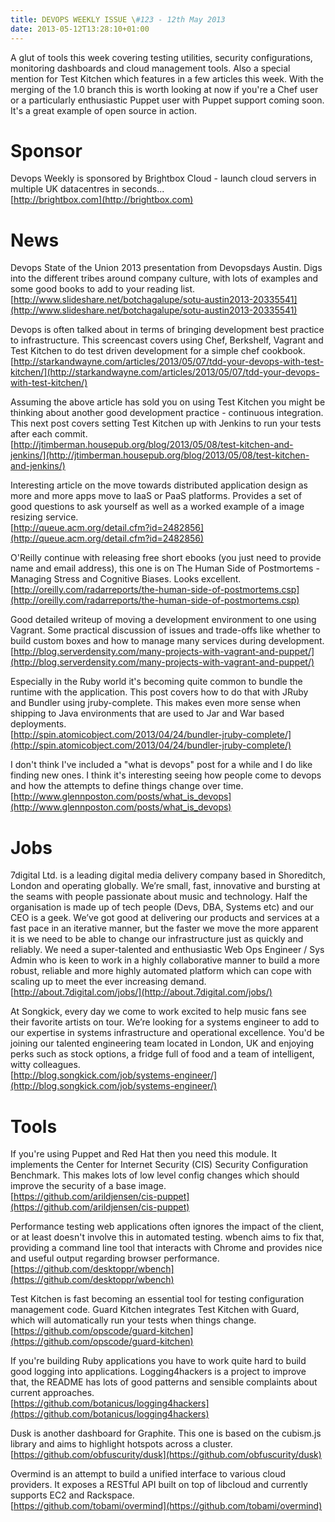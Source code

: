 ```yaml
---
title: DEVOPS WEEKLY ISSUE \#123 - 12th May 2013 
date: 2013-05-12T13:28:10+01:00
---
```


A glut of tools this week covering testing utilities, security configurations, monitoring dashboards and cloud management tools. Also a special mention for Test Kitchen which features in a few articles this week. With the merging of the 1.0 branch this is worth looking at now if you're a Chef user or a particularly enthusiastic Puppet user with Puppet support coming soon. It's a great example of open source in action.


Sponsor
======

Devops Weekly is sponsored by Brightbox Cloud - launch cloud servers in multiple UK datacentres in seconds...
<br>[http://brightbox.com](http://brightbox.com)


News
====

Devops State of the Union 2013 presentation from Devopsdays Austin. Digs into the different tribes around company culture, with lots of examples and some good books to add to your reading list.
<br>[http://www.slideshare.net/botchagalupe/sotu-austin2013-20335541](http://www.slideshare.net/botchagalupe/sotu-austin2013-20335541)


Devops is often talked about in terms of bringing development best practice to infrastructure. This screencast covers using Chef, Berkshelf, Vagrant and Test Kitchen to do test driven development for a simple chef cookbook.
<br>[http://starkandwayne.com/articles/2013/05/07/tdd-your-devops-with-test-kitchen/](http://starkandwayne.com/articles/2013/05/07/tdd-your-devops-with-test-kitchen/)


Assuming the above article has sold you on using Test Kitchen you might be thinking about another good development practice - continuous integration. This next post covers setting Test Kitchen up with Jenkins to run your tests after each commit.
<br>[http://jtimberman.housepub.org/blog/2013/05/08/test-kitchen-and-jenkins/](http://jtimberman.housepub.org/blog/2013/05/08/test-kitchen-and-jenkins/)


Interesting article on the move towards distributed application design as more and more apps move to IaaS or PaaS platforms. Provides a set of good questions to ask yourself as well as a worked example of a image resizing service.
<br>[http://queue.acm.org/detail.cfm?id=2482856](http://queue.acm.org/detail.cfm?id=2482856)


O'Reilly continue with releasing free short ebooks (you just need to provide name and email address), this one is on The Human Side of Postmortems - Managing Stress and Cognitive Biases. Looks excellent.
<br>[http://oreilly.com/radarreports/the-human-side-of-postmortems.csp](http://oreilly.com/radarreports/the-human-side-of-postmortems.csp)


Good detailed writeup of moving a development environment to one using Vagrant. Some practical discussion of issues and trade-offs like whether to build custom boxes and how to manage many services during development.
<br>[http://blog.serverdensity.com/many-projects-with-vagrant-and-puppet/](http://blog.serverdensity.com/many-projects-with-vagrant-and-puppet/)


Especially in the Ruby world it's becoming quite common to bundle the runtime with the application. This post covers how to do that with JRuby and Bundler using jruby-complete. This makes even more sense when shipping to Java environments that are used to Jar and War based deployments.
<br>[http://spin.atomicobject.com/2013/04/24/bundler-jruby-complete/](http://spin.atomicobject.com/2013/04/24/bundler-jruby-complete/)


I don't think I've included a "what is devops" post for a while and I do like finding new ones. I think it's interesting seeing how people come to devops and how the attempts to define things change over time.
<br>[http://www.glennposton.com/posts/what_is_devops](http://www.glennposton.com/posts/what_is_devops)


Jobs
====

7digital Ltd. is a leading digital media delivery company based in Shoreditch, London and operating globally. We’re small, fast, innovative and bursting at the seams with people passionate about music and technology. Half the organisation is made up of tech people (Devs, DBA, Systems etc) and our CEO is a geek. We’ve got good at delivering our products and services at a fast pace in an iterative manner, but the faster we move the more apparent it is we need to be able to change our infrastructure just as quickly and reliably. We need a super-talented and enthusiastic Web Ops Engineer / Sys Admin who is keen to work in a highly collaborative manner to build a more robust, reliable and more highly automated platform which can cope with scaling up to meet the ever increasing demand.
<br>[http://about.7digital.com/jobs/](http://about.7digital.com/jobs/)


At Songkick, every day we come to work excited to help music fans see their favorite artists on tour. We’re looking for a systems engineer to add to our expertise in systems infrastructure and operational excellence. You'd be joining our talented engineering team located in London, UK and enjoying perks such as stock options, a fridge full of food and a team of intelligent, witty colleagues.
<br>[http://blog.songkick.com/job/systems-engineer/](http://blog.songkick.com/job/systems-engineer/)


Tools
====

If you're using Puppet and Red Hat then you need this module. It implements the Center for Internet Security (CIS) Security Configuration Benchmark. This makes lots of low level config changes which should improve the security of a base image.
<br>[https://github.com/arildjensen/cis-puppet](https://github.com/arildjensen/cis-puppet)


Performance testing web applications often ignores the impact of the client, or at least doesn't involve this in automated testing. wbench aims to fix that, providing a command line tool that interacts with Chrome and provides nice and useful output regarding browser performance.
<br>[https://github.com/desktoppr/wbench](https://github.com/desktoppr/wbench)


Test Kitchen is fast becoming an essential tool for testing configuration management code. Guard Kitchen integrates Test Kitchen with Guard, which will automatically run your tests when things change.
<br>[https://github.com/opscode/guard-kitchen](https://github.com/opscode/guard-kitchen)


If you're building Ruby applications you have to work quite hard to build good logging into applications. Logging4hackers is a project to improve that, the README has lots of good patterns and sensible complaints about current approaches.
<br>[https://github.com/botanicus/logging4hackers](https://github.com/botanicus/logging4hackers)


Dusk is another dashboard for Graphite. This one is based on the cubism.js library and aims to highlight hotspots across a cluster.
<br>[https://github.com/obfuscurity/dusk](https://github.com/obfuscurity/dusk)


Overmind is an attempt to build a unified interface to various cloud providers. It exposes a RESTful API built on top of libcloud and currently supports EC2 and Rackspace.
<br>[https://github.com/tobami/overmind](https://github.com/tobami/overmind)




